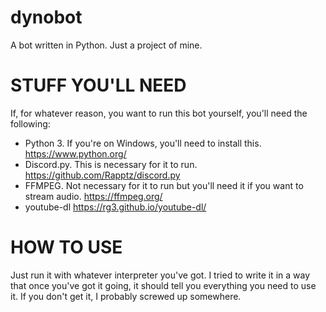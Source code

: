 # dynobot
A bot written in Python. Just a project of mine.

# STUFF YOU'LL NEED
If, for whatever reason, you want to run this bot yourself, you'll need the following:
* Python 3. If you're on Windows, you'll need to install this.
https://www.python.org/
* Discord.py. This is necessary for it to run.
https://github.com/Rapptz/discord.py
* FFMPEG. Not necessary for it to run but you'll need it if you want to stream audio.
https://ffmpeg.org/
* youtube-dl
https://rg3.github.io/youtube-dl/


# HOW TO USE
Just run it with whatever interpreter you've got. I tried to write it in a way that once you've got it going, it should tell you everything you need to use it.
If you don't get it, I probably screwed up somewhere.
